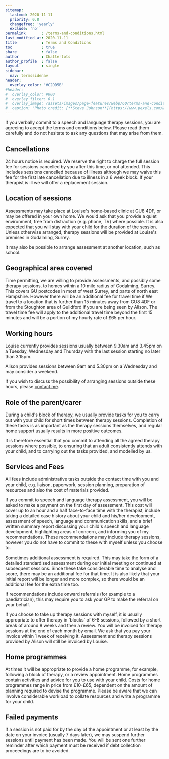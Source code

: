 ```yaml
---
sitemap:
  lastmod: 2020-11-11
  priority: 0.8
  changefreq: 'yearly'
  exclude: 'no'
permalink       : /terms-and-conditions.html
last_modified_at: 2020-11-11
title           : Terms and Conditions
toc             : true
share           : false
author          : Chattertots
author_profile  : false
layout          : single
sidebar:
  nav: termssidenav
header:
  overlay_color: "#C2DD5B"
#header:
#  overlay_color: #000
#  overlay_filter: 0.1
#  overlay_image: /assets/images/page-features/webp/60/terms-and-conditions-abstract.jpg
#  caption: "Photo credit: [**Steve Johnson**](https://www.pexels.com/@steve)"
---
```


If you verbally commit to a speech and language therapy sessions, you are agreeing to accept the terms and conditions below. Please read them carefully and do not hesitate to ask any questions that may arise from them.

## Cancellations

24 hours notice is required.  We reserve the right to charge the full session fee for sessions cancelled by you after this time, or not attended. This includes sessions cancelled because of illness although we may waive this fee for the first late cancellation due to illness in a 6 week block. If your therapist is ill we will offer a replacement session.

## Location of sessions

Assessments may take place at Louise's home-based clinic at GU8 4DF, or may be offered in your own home. We would ask that you provide a quiet environment, free from distraction (e.g. phone, TV) where possible. It is also expected that you will stay with your child for the duration of the session. Unless otherwise arranged, therapy sessions will be provided at Louise's premises in Godalming, Surrey.

It may also be possible to arrange assessment at another location, such as school.

## Geographical area covered

Time permitting, we are willing to provide assessments, and possibly some therapy sessions, to homes within a 10 mile radius of Godalming, Surrey. This covers GU postcodes in most of west Surrey, and parts of north east Hampshire.  However there will be an additional fee for travel time if We travel to a location that is further than 15 minutes away from GU8 4DF or from the Stoughton area of Guildford if you are being seen by Alison.  The travel time fee will apply to the additional travel time beyond the first 15 minutes and will be a portion of my hourly rate of £65 per hour.

## Working hours

Louise currently provides sessions usually between 9.30am and 3.45pm on a Tuesday, Wednesday and Thursday with the last session starting no later than 3.15pm.  

Alison provides sessions between 9am and 5.30pm on a Wednesday and may consider a weekend.  

If you wish to discuss the possibility of arranging sessions outside these hours, please [contact me](tel:+441483389949).

## Role of the parent/carer

During a child's block of therapy, we usually provide tasks for you to carry out with your child for short times between therapy sessions. Completion of these tasks is as important as the therapy sessions themselves, and regular home support usually results in more positive outcomes.

It is therefore essential that you commit to attending all the agreed therapy sessions where possible, to ensuring that an adult consistently attends with your child, and to carrying out the tasks provided, and modelled by us.

## Services and Fees

All fees include administrative tasks outside the contact time with you and your child, e.g. liaison, paperwork, session planning, preparation of resources and also the cost of materials provided.

If you commit to speech and language therapy assessment, you will be asked to make a payment on the first day of assessment. This cost will cover up to an hour and a half face-to-face time with the therapist, include taking a detailed case history about your child and his/her development, assessment of speech, language and communication skills, and a brief written summary report discussing your child's speech and language development, highlighting areas of concern, and informing you of my recommendations. These recommendations may include therapy sessions, however you do not have to commit to these with myself unless you choose to.

Sometimes additional assessment is required.  This may take the form of a detailed standardised assessment during our initial meeting or continued at subsequent sessions.  Since these take considerable time to analyse and score, there may be an additional fee for that time.  It is also likely that your initial report will be longer and more complex, so there would be an additional fee for the extra time too.  

If recommendations include onward referrals (for example to a paediatrician), this may require you to ask your GP to make the referral on your behalf.

If you choose to take up therapy sessions with myself, it is usually appropriate to offer therapy in 'blocks' of 6-8 sessions, followed by a short break of around 8 weeks and then a review. You will be invoiced for therapy sessions at the end of each month by email.  We ask that you pay your invoice within 1 week of receiving it.  Assessment and therapy sessions provided by Alison will still be invoiced by Louise.

## Home programmes

At times it will be appropriate to provide a home programme, for example, following a block of therapy, or a review appointment. Home programmes contain activities and advice for you to use with your child. Costs for home programmes range in price from £10-£65, dependent on the amount of planning required to devise the programme.  Please be aware that we can involve considerable workload to collate resources and write a programme for your child.  

## Failed payments

If a session is not paid for by the day of the appointment or at least by the date on your invoice (usually 7 days later), we may suspend further sessions until payment has been made. You will be sent one further reminder after which payment must be received if debt collection proceedings are to be avoided.
